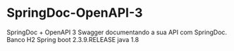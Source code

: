 # SpringDoc-OpenAPI-3
SpringDoc + OpenAPI 3 Swagger documentando a sua API com SpringDoc.
Banco H2
Spring boot 2.3.9.RELEASE
java 1.8


